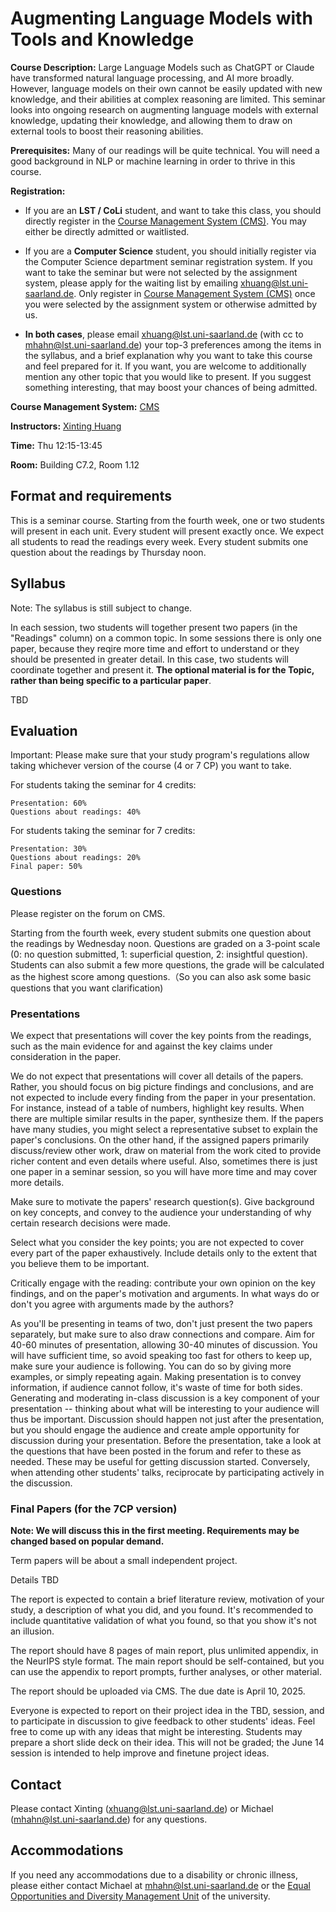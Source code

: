 # Augmenting Language Models with Tools and Knowledge

<!-----DESCRIPTION----->
**Course Description:**
Large Language Models such as ChatGPT or Claude have transformed natural language processing, and AI more broadly. However, language models on their own cannot be easily updated with new knowledge, and their abilities at complex reasoning are limited. This seminar looks into ongoing research on augmenting language models with external knowledge, updating their knowledge, and allowing them to draw on external tools to boost their reasoning abilities.

<!----PREREQ------------>

**Prerequisites:**
Many of our readings will be quite technical. You will need a good background in NLP or machine learning in order to thrive in this course.

<!-----REGISTRATION----->

**Registration:**
* If you are an **LST / CoLi** student, and want to take this class, you should directly register in the [Course Management System (CMS)](https://cms.sic.saarland/knowledge_24/). You may either be directly admitted or waitlisted.

* If you are a **Computer Science** student, you should initially register via the Computer Science department seminar registration system. If you want to take the seminar but were not selected by the assignment system, please apply for the waiting list by emailing xhuang@lst.uni-saarland.de. Only register in [Course Management System (CMS)](https://cms.sic.saarland/knowledge_24/) once you were selected by the assignment system or otherwise admitted by us.

* **In both cases**, please email xhuang@lst.uni-saarland.de (with cc to mhahn@lst.uni-saarland.de) your top-3 preferences among the items in the syllabus, and a brief explanation why you want to take this course and feel prepared for it. If you want, you are welcome to additionally mention any other topic that you would like to present. If you suggest something interesting, that may boost your chances of being admitted.


<!----CMS------------>

**Course Management System:** [CMS](https://cms.sic.saarland/knowledge_24/)

<!-----INSTRUCTORS----->
**Instructors:** [Xinting Huang](https://lacoco-lab.github.io/home/authors/xhuang/)

<!-----TIME----->
**Time:** Thu 12:15-13:45

<!-----ROOM----->
**Room:** Building C7.2, Room 1.12


## Format and requirements

This is a seminar course.
Starting from the fourth week, one or two students will present in each unit. Every student will present exactly once.
We expect all students to read the readings every week. Every student submits one question about the readings by Thursday noon.


## Syllabus

Note: The syllabus is still subject to change.

In each session, two students will together present two papers (in the "Readings" column) on a common topic. In some sessions there is only one paper, because they reqire more time and effort to understand or they should be presented in greater detail. In this case, two students will coordinate together and present it. **The optional material is for the Topic, rather than being specific to a particular paper**.

  TBD

  <!-- 
  I'm collecting some papers following survey
a survey for RAG: https://arxiv.org/pdf/2312.10997


RAG:
  old classic paper, naive RAG: 
    https://arxiv.org/abs/2004.04906
    https://arxiv.org/abs/2005.11401
  old paper, require access to internals to train: https://arxiv.org/abs/2112.04426
  normal, retrieve and prepend text to black-box LM: https://arxiv.org/abs/2301.12652
  optional paper: https://arxiv.org/abs/2208.03299
  
  About query:
    optimizing the query text: https://arxiv.org/abs/2305.14283
    hypothetical document as query: https://arxiv.org/abs/2212.10496

  Rearranged RAG pipelines:
    retrieve->generate->retrieve->generate ... : https://arxiv.org/abs/2305.15294
    multiple interation/hop: https://arxiv.org/abs/2212.14024

  RAG and CoT:
    Interleaving Retrieval with Chain-of-Thought: https://arxiv.org/abs/2212.10509
    CoT then RAG at each step: https://arxiv.org/abs/2403.05313

  Retrieve as needed:
    anticipate future text and do retrieval if uncertain: https://arxiv.org/abs/2305.06983
    adaptively retrieve and reflect: https://arxiv.org/abs/2310.11511

  Retrieve and compress: https://arxiv.org/abs/2310.04408
  Evaluator model assess the quality followed by different actions: https://arxiv.org/abs/2401.15884

  Analysis about factors of retireved doc: https://arxiv.org/abs/2401.14887

  Integration of RAG and fine-tuning: https://arxiv.org/abs/2310.01352

Generate knowledge:
  generate instead of retrieval: https://arxiv.org/abs/2209.10063
  Specialized LM generating knowledge as context to LLM: https://arxiv.org/abs/2305.04757

About better Prompts:
  Train prompt retriever to automatically retrieve good instruction prompt: https://arxiv.org/abs/2303.08518


Using tools:
  a very popular paper using various APIs: https://arxiv.org/abs/2302.04761
  a popular paper: https://arxiv.org/abs/2304.09842
  go to optional paper: https://arxiv.org/abs/2303.09014
  
  model searching and navigating the web: https://arxiv.org/abs/2112.09332
  use manual prompts to guide LM to generate action token (seems more flexible): https://arxiv.org/abs/2210.03629
  designed some better tools for KB, DB: https://arxiv.org/abs/2402.14672 (following the above paper, few citations)
  tools for searching structured data (human-defined workflows): https://arxiv.org/abs/2305.09645
  an instruction-tuning dataset for tool use, and fine-tune Llama: https://arxiv.org/abs/2307.16789
  focus on math: https://arxiv.org/abs/2402.17231
  
  Benchmark for Tool-Augmented LLMs: https://arxiv.org/abs/2304.08244
  Dataset QA with External Tools: https://arxiv.org/pdf/2306.13304

  optional paper: https://arxiv.org/abs/2303.16434
  -->

  

## Evaluation

Important: Please make sure that your study program's regulations allow taking whichever version of the course (4 or 7 CP) you want to take.

For students taking the seminar for 4 credits:

    Presentation: 60%
    Questions about readings: 40%

For students taking the seminar for 7 credits:

    Presentation: 30%
    Questions about readings: 20%
    Final paper: 50%

### Questions

Please register on the forum on CMS.

Starting from the fourth week, every student submits one question about the readings by Wednesday noon.
Questions are graded on a 3-point scale (0: no question submitted, 1: superficial question, 2: insightful question). Students can also submit a few more questions, the grade will be calculated as the highest score among questions.（So you can also ask some basic questions that you want clarification)

### Presentations

We expect that presentations will cover the key points from the readings, such as the main evidence for and against the key claims under consideration in the paper.

We do not expect that presentations will cover all details of the papers. Rather, you should focus on big picture findings and conclusions, and are not expected to include every finding from the paper in your presentation.
For instance, instead of a table of numbers, highlight key results.
When there are multiple similar results in the paper, synthesize them.
If the papers have many studies, you might select a representative subset to explain the paper's conclusions.
On the other hand, if the assigned papers primarily discuss/review other work, draw on material from the work cited to provide richer content and even details where useful. Also, sometimes there is just one paper in a seminar session, so you will have more time and may cover more details.

Make sure to motivate the papers' research question(s).
Give background on key concepts, and convey to the audience your understanding of why certain research decisions were made.

Select what you consider the key points; you are not expected to cover every part of the paper exhaustively. Include details only to the extent that you believe them to be important.

Critically engage with the reading: contribute your own opinion on the key findings, and on the paper's motivation and arguments. In what ways do or don't you agree with arguments made by the authors?

As you'll be presenting in teams of two, don't just present the two papers separately, but make sure to also draw connections and compare.
Aim for 40-60 minutes of presentation, allowing 30-40 minutes of discussion. You will have sufficient time, so avoid speaking too fast for others to keep up, make sure your audience is following. You can do so by giving more examples, or simply repeating again. Making presentation is to convey information, if audience cannot follow, it's waste of time for both sides.
Generating and moderating in-class discussion is a key component of your presentation -- thinking about what will be interesting to your audience will thus be important.
Discussion should happen not just after the presentation, but you should engage the audience and create ample opportunity for discussion during your presentation.
Before the presentation, take a look at the questions that have been posted in the forum and refer to these as needed. These may be useful for getting discussion started.
Conversely, when attending other students' talks, reciprocate by participating actively in the discussion.


### Final Papers (for the 7CP version)

**Note: We will discuss this in the first meeting. Requirements may be changed based on popular demand.**

Term papers will be about a small independent project.

Details TBD

The report is expected to contain a brief literature review, motivation of your study, a description of what you did, and you found. It's recommended to include quantitative validation of what you found, so that you show it's not an illusion.


The report should have 8 pages of main report, plus unlimited appendix, in the NeurIPS style format. The main report should be self-contained, but you can use the appendix to report prompts, further analyses, or other material.

The report should be uploaded via CMS. The due date is April 10, 2025.

Everyone is expected to report on their project idea in the TBD, session, and to participate in discussion to give feedback to other students' ideas. Feel free to come up with any ideas that might be interesting. Students may prepare a short slide deck on their idea. This will not be graded; the June 14 session is intended to help improve and finetune project ideas.

## Contact

Please contact Xinting (xhuang@lst.uni-saarland.de) or Michael (mhahn@lst.uni-saarland.de) for any questions.

## Accommodations

If you need any accommodations due to a disability or chronic illness, please either contact Michael at mhahn@lst.uni-saarland.de or the [Equal Opportunities and Diversity Management Unit](https://www.uni-saarland.de/en/administration/diversity.html) of the university.

